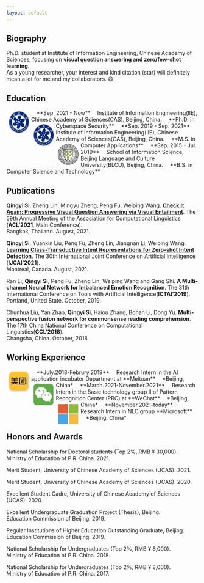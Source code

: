 ```yaml
---
layout: default
---
```


## Biography

Ph.D. student at Institute of Information Engineering, Chinese Academy of Sciences, focusing on **visual question answering and zero/few-shot learning**.   
As a young researcher, your interest and kind citation (star) will definitely mean a lot for me and my collaborators. 😄

## Education

<img align="left" src="https://github.com/PhoebusSi/siqingyi/raw/gh-pages/assets/img/CAS.png" width = "65" height = "65"/>
&emsp;**Sep. 2021 - Now**    
&emsp;Institute of Information Engineering(IIE), Chinese Academy of Sciences(CAS), Beijing, China.  
&emsp;**Ph.D. in Cyberspace Security**  

<img align="left" src="https://github.com/PhoebusSi/siqingyi/raw/gh-pages/assets/img/CAS.png" width = "65" height = "65"/>
&emsp;**Sep. 2019 - Sep. 2021**   
&emsp;Institute of Information Engineering(IIE), Chinese Academy of Sciences(CAS), Beijing, China.  
&emsp;**M.S. in Computer Applications**  

<img align="left" src="https://github.com/PhoebusSi/siqingyi/raw/gh-pages/assets/img/BLCU.jpg" width = "65" height = "65"/>
&emsp;**Sep. 2015 - Jul. 2019**   
&emsp;School of Information Science, Beijing Language and Culture University(BLCU), Beijing, China.   
&emsp;**B.S. in Computer Science and Technology**


## Publications

**Qingyi Si**, Zheng Lin, Mingyu Zheng, Peng Fu, Weiping Wang. [**Check It Again: Progressive Visual Question Answering via Visual Entailment**](https://github.com/PhoebusSi/SAR). The 59th Annual Meeting of the Association for Computational Linguistics (**ACL’2021**, Main Conference).   
Bangkok, Thailand. August, 2021.

**Qingyi Si**, Yuanxin Liu, Peng Fu, Zheng Lin, Jiangnan Li, Weiping Wang. [**Learning Class-Transductive Intent Representations for Zero-shot Intent Detection**](https://github.com/PhoebusSi/CTIR). The 30th International Joint Conference on Artificial Intelligence (**IJCAI'2021**).   
Montreal, Canada. August, 2021.

Ran Li, **Qingyi Si**, Peng Fu, Zheng Lin, Weiping Wang and Gang Shi. **A Multi-channel Neural Network for Imbalanced Emotion Recognition**. The 31th International Conference on Tools with Artificial Intelligence(**ICTAI'2019**).   
Portland, United State. October, 2019.

Chunhua Liu, Yan Zhao, **Qingyi Si**, Haiou Zhang, Bohan Li, Dong Yu. **Multi-perspective fusion network for commonsense reading comprehension**. The 17th China National Conference on Computational Linguistics(**CCL'2018**).   
Changsha, China. October, 2018.


## Working Experience
<img align="left" src="https://github.com/PhoebusSi/siqingyi/raw/gh-pages/assets/img/Meituan.png" width = "65" height = "65"/>
&emsp;**July.2018-Februry.2019**     
&emsp;Research Intern in the AI application incubator Department at **Meituan**   
&emsp;*Beijing, China*   

<img align="left" src="https://github.com/PhoebusSi/siqingyi/raw/gh-pages/assets/img/Wechat.jpg" width = "65" height = "65"/>
&emsp;**March.2021-November.2021**     
&emsp;Research Intern in the Basic technology group II of Pattern Recognition Center (PRC) at **WeChat**   
&emsp;*Beijing, China*   
 
<img align="left" src="https://github.com/PhoebusSi/siqingyi/raw/gh-pages/assets/img/Microsoft.jpg" width = "65" height = "65"/>
&emsp;**November.2021-today**     
&emsp;Research Intern in NLC group **Microsoft**   
&emsp;*Beijing, China* 

## Honors and Awards
National Scholarship for Doctoral students (Top 2%, RMB ¥ 30,000).     
Ministry of Education of P.R. China. 2021.

Merit Student, University of Chinese Academy of Sciences (UCAS). 2021.

Merit Student, University of Chinese Academy of Sciences (UCAS). 2020.

Excellent Student Cadre, University of Chinese Academy of Sciences (UCAS). 2020.

Excellent Undergraduate Graduation Project (Thesis), Beijing.   
Education Commission of Beijing. 2019.

Regular Institutions of Higher Education Outstanding Graduate, Beijing.   
Education Commission of Beijing. 2019.

National Scholarship for Undergraduates (Top 2%, RMB ¥ 8,000).  
Ministry of Education of P.R. China. 2018.

National Scholarship for Undergraduates (Top 2%, RMB ¥ 8,000).  
Ministry of Education of P.R. China. 2017.


